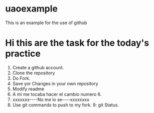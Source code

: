 # uaoexample
This is an example for the use of github

# Hi this are the task for the today's practice

1. Create a github account.
2. Clone the repository
3. Do Fork.
4. Save yor Changes in your own repository
5. Modify readme
6. A mi me tocaba hacer el cambio numero 6.
7. xxxxxxx----No me lo se----xxxxxxxx
8. Use git commands to push to my fork.
9: git Status.
